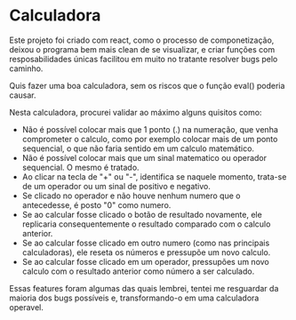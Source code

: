 <h1>Calculadora</h1>

Este projeto foi criado com react, como o processo de componetização, deixou o programa bem mais clean de se visualizar, e criar funções com resposabilidades únicas facilitou em muito no tratante resolver bugs pelo caminho.

Quis fazer uma boa calculadora, sem os riscos que o função eval() poderia causar.

Nesta calculadora, procurei validar ao máximo alguns quisitos como:
- Não é possível colocar mais que 1 ponto (.) na numeração, que venha comprometer o calculo, como por exemplo colocar mais de um ponto sequencial, o que não faria sentido em um calculo matemático.
- Não é possível colocar mais que um sinal matematico ou operador sequencial. O mesmo é tratado.
- Ao clicar na tecla de "+" ou "-", identifica se naquele momento, trata-se de um operador ou um sinal de positivo e negativo.
- Se clicado no operador e não houve nenhum numero que o antecedesse, é posto "0" como numero.
- Se ao calcular fosse clicado o botão de resultado novamente, ele replicaria consequentemente o resultado comparado com o calculo anterior.
- Se ao calcular fosse clicado em outro numero (como nas principais calculadoras), ele reseta os números e pressupõe um novo calculo.
- Se ao calcular fosse clicado em um operador, pressupões um novo calculo com o resultado anterior como número a ser calculado.


Essas features foram algumas das quais lembrei, tentei me resguardar da maioria dos bugs possíveis e, transformando-o em uma calculadora operavel.
